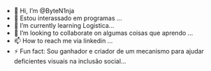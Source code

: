 - 👋 Hi, I’m @ByteN1nja
- 👀 Estou interassado em programas ...
- 🌱 I’m currently learning Logistica...
- 💞️ I’m looking to collaborate on algumas coisas que aprendo ...
- 📫 How to reach me via linkedin ...
- ⚡ Fun fact: Sou ganhador e criador de um mecanismo para ajudar deficientes visuais na inclusâo social...

<!---
ByteN1nja/ByteN1nja is a ✨ special ✨ repository because its `README.md` (this file) appears on your GitHub profile.
You can click the Preview link to take a look at your changes.
--->
